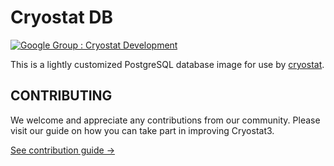 # Cryostat DB

[![Google Group : Cryostat Development](https://img.shields.io/badge/Google%20Group-Cryostat%20Development-blue.svg)](https://groups.google.com/g/cryostat-development)

This is a lightly customized PostgreSQL database image for use by [cryostat](https://github.com/cryostatio/cryostat3).

## CONTRIBUTING

We welcome and appreciate any contributions from our community. Please visit our guide on how you can take part in improving Cryostat3.

[See contribution guide →](https://github.com/cryostatio/cryostat3/blob/main/CONTRIBUTING.md)
